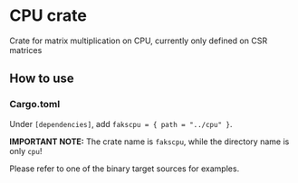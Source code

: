 # CPU crate

Crate for matrix multiplication on CPU, currently only defined on CSR matrices

## How to use

### Cargo.toml
Under `[dependencies]`, add `fakscpu = { path = "../cpu" }`.

**IMPORTANT NOTE:** The crate name is `fakscpu`, while the directory name is only `cpu`!


Please refer to one of the binary target sources for examples.

